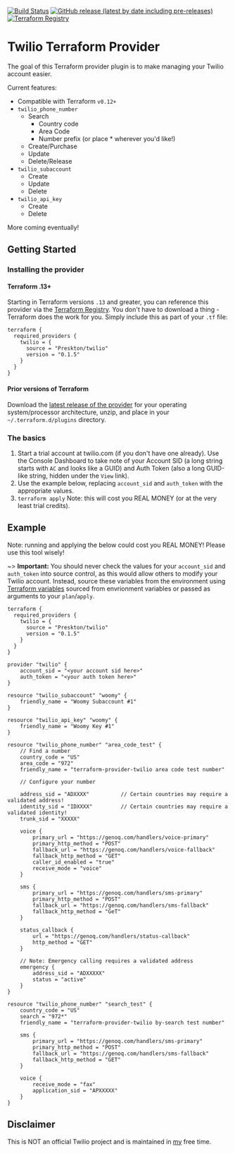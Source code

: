 [![Build Status](https://travis-ci.com/Preskton/terraform-provider-twilio.svg?branch=master)](https://travis-ci.com/Preskton/terraform-provider-twilio) [![GitHub release (latest by date including pre-releases)](https://img.shields.io/github/v/release/Preskton/terraform-provider-twilio?include_prereleases)](https://github.com/Preskton/terraform-provider-twilio/releases/latest) [![Terraform Registry](https://img.shields.io/badge/registry-twilio-green?logo=terraform&style=flat)](https://registry.terraform.io/providers/Preskton/twilio/latest)

# Twilio Terraform Provider

The goal of this Terraform provider plugin is to make managing your Twilio account easier.

Current features:

- Compatible with Terraform `v0.12+`
- `twilio_phone_number`
  - Search
    - Country code
    - Area Code
    - Number prefix (or place * wherever you'd like!)
  - Create/Purchase
  - Update
  - Delete/Release
- `twilio_subaccount`
  - Create
  - Update
  - Delete
- `twilio_api_key`
  - Create
  - Delete

More coming eventually!

## Getting Started

### Installing the provider

#### Terraform .13+

Starting in Terraform versions `.13` and greater, you can reference this provider via the [Terraform Registry](https://registry.terraform.io/providers/Preskton/twilio/latest). You don't have to download a thing - Terraform does the work for you. Simply include this as part of your `.tf` file:

```hcl
terraform {
  required_providers {
    twilio = {
      source = "Preskton/twilio"
      version = "0.1.5"
    }
  }
}
```

#### Prior versions of Terraform

Download the [latest release of the provider](https://github.com/Preskton/terraform-provider-twilio/releases/latest) for your operating system/processor architecture, unzip, and place in your `~/.terraform.d/plugins` directory.

### The basics

1. Start a trial account at twilio.com (if you don't have one already). Use the Console Dashboard to take note of your Account SID (a long string starts with `AC` and looks like a GUID) and Auth Token (also a long GUID-like string, hidden under the `View` link).
2. Use the example below, replacing `account_sid` and `auth_token` with the appropriate values.
3. `terraform apply` Note: this will cost you REAL MONEY (or at the very least trial credits).

## Example

Note: running and applying the below could cost you REAL MONEY! Please use this tool wisely!

~> **Important:** You should never check the values for your `account_sid` and `auth_token` into source control, as this would allow others to modify your Twilio account. Instead, source these variables from the environment using [Terraform variables](https://www.terraform.io/docs/configuration/variables.html) sourced from envrionment variables or passed as arguments to your `plan`/`apply`.

```hcl
terraform {
  required_providers {
    twilio = {
      source = "Preskton/twilio"
      version = "0.1.5"
    }
  }
}

provider "twilio" {
    account_sid = "<your account sid here>"
    auth_token = "<your auth token here>"
}

resource "twilio_subaccount" "woomy" {
    friendly_name = "Woomy Subaccount #1"
}

resource "twilio_api_key" "woomy" {
    friendly_name = "Woomy Key #1"
}

resource "twilio_phone_number" "area_code_test" {
    // Find a number
    country_code = "US"
    area_code = "972"
    friendly_name = "terraform-provider-twilio area code test number"

    // Configure your number

    address_sid = "ADXXXX"          // Certain countries may require a validated address!
    identity_sid = "IDXXXX"         // Certain countries may require a validated identity!
    trunk_sid = "XXXXX"

    voice {
        primary_url = "https://genoq.com/handlers/voice-primary"
        primary_http_method = "POST"
        fallback_url = "https://genoq.com/handlers/voice-fallback"
        fallback_http_method = "GET"
        caller_id_enabled = "true"
        receive_mode = "voice"
    }

    sms {
        primary_url = "https://genoq.com/handlers/sms-primary"
        primary_http_method = "POST"
        fallback_url = "https://genoq.com/handlers/sms-fallback"
        fallback_http_method = "GeT"
    }

    status_callback {
        url = "https://genoq.com/handlers/status-callback"
        http_method = "GET"
    }

    // Note: Emergency calling requires a validated address
    emergency {
        address_sid = "ADXXXXX"
        status = "active"
    }
}

resource "twilio_phone_number" "search_test" {
    country_code = "US"
    search = "972*"
    friendly_name = "terraform-provider-twilio by-search test number"

    sms {
        primary_url = "https://genoq.com/handlers/sms-primary"
        primary_http_method = "POST"
        fallback_url = "https://genoq.com/handlers/sms-fallback"
        fallback_http_method = "GET"
    }

    voice {
        receive_mode = "fax"
        application_sid = "APXXXXX"
    }
}
```

## Disclaimer

This is NOT an official Twilio project and is maintained in [my](https://www.github.com/Preskton) free time.
